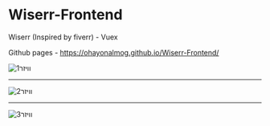 # Wiserr-Frontend
 Wiserr (Inspired by fiverr) - Vuex

Github pages - https://ohayonalmog.github.io/Wiserr-Frontend/

![וויזר1](https://user-images.githubusercontent.com/130902789/232314023-eb527b2d-8f22-4aa1-9353-2c0ff6eb0179.jpg)
_______________________________________________________________

![וויזר2](https://user-images.githubusercontent.com/130902789/232314044-f038f2a6-ae01-48c3-ac4e-b3dcd194886c.jpg)
_______________________________________________________________

![וויזר3](https://user-images.githubusercontent.com/130902789/232314063-36ee316d-b7f6-436b-ad9a-2f46ccb5eb8a.jpg)
